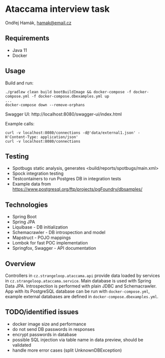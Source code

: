 # Ataccama interview task

Ondřej Hamák, hamak@email.cz

## Requirements
* Java 11
* Docker

## Usage
Build and run:
```
./gradlew clean build bootBuildImage && docker-compose -f docker-compose.yml -f docker-compose.dbexamples.yml up
...
docker-compose down --remove-orphans
```

Swagger UI: http://localhost:8080/swagger-ui/index.html

Example calls:
```
curl -v localhost:8080/connections -d@'data/external1.json' -H'Content-Type: application/json'
curl -v localhost:8080/connections
```

## Testing
* Spotbugs static analysis, generates <build/reports/spotbugs/main.xml>
* Spock integration testing
* Testcontainers to run Postgres DB in integration tests
* Example data from https://www.postgresql.org/ftp/projects/pgFoundry/dbsamples/

## Technologies
* Spring Boot
* Spring JPA
* Liquibase - DB initialization
* Schemacrawler - DB introspection and model
* Mapstruct - POJO mappings
* Lombok for fast POC implementation
* Springfox, Swagger - API documentation

## Overview
Controllers in `cz.strangeloop.ataccama.api` provide data loaded by services in `cz.strangeloop.ataccama.service`.
Main database is used with Spring Data JPA. Introspection is performed with plain JDBC and Schemacrawler.
App with its PostgreSQL database can be run with `docker-compose.yml`, example external databases are defined in `docker-compose.dbexamples.yml`.

## TODO/identified issues
* docker image size and performance
* do not send DB passwords in responses
* encrypt passwords in database
* possible SQL injection via table name in data preview, should be validated
* handle more error cases (split UnknownDBException)